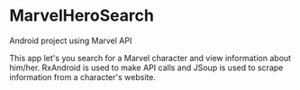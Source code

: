 # MarvelHeroSearch
Android project using Marvel API

This app let's you search for a Marvel character and view information about him/her. RxAndroid is used to make API calls and JSoup is used
to scrape information from a character's website.
